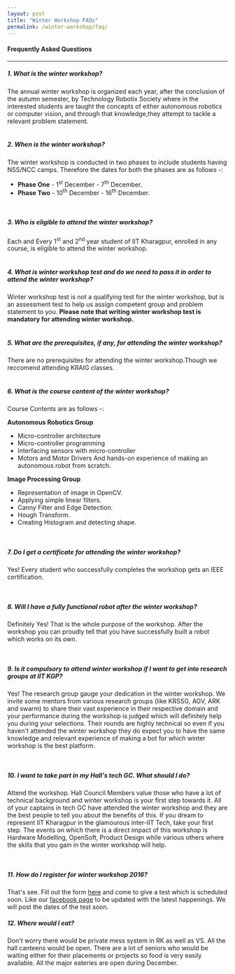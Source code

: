 ```yaml
---
layout: post
title: "Winter Workshop FAQs"
permalink: /winter-workshop/faq/
---
```


#### **Frequently Asked Questions**
-----------------------------------

##### 1. What is the winter workshop?
The annual winter workshop is organized each year, after the conclusion of the autumn semester, by Technology Robotix Society where in the interested students are taught the concepts of either autonomous robotics or computer vision, and through that knowledge,they attempt to tackle a relevant problem statement.
<br><br>

##### 2. When is the winter workshop?
The winter workshop is conducted in two phases to include students having NSS/NCC camps. Therefore the dates for both the phases are as follows -:

 - **Phase One** - 1<sup>st</sup> December - 7<sup>th</sup> December.
 - **Phase Two** - 10<sup>th</sup> December - 16<sup>th</sup> December.

<br>

##### 3. Who is eligible to attend the winter workshop?
Each and Every 1<sup>st</sup> and 2<sup>nd</sup> year student of IIT Kharagpur, enrolled in any course, is eligible to attend the winter workshop.
<br><br>

##### 4. What is winter workshop test and do we need to pass it in order to attend the winter workshop?
Winter workshop test is not a qualifying test for the winter workshop, but is an assessment test to help us assign competent group and problem statement to you.
**Please note that writing winter workshop test is mandatory for attending winter workshop.**
<br><br>

##### 5. What are the prerequisites, if any, for attending the winter workshop?
There are no prerequisites for attending the winter workshop.Though we reccomend attending KRAIG classes.
<br><br>

##### 6. What is the course content of the winter workshop?
Course Contents are as follows -:

**Autonomous Robotics Group**

 - Micro-controller architecture
 - Micro-controller programming
 - Interfacing sensors with micro-controller
 - Motors and Motor Drivers
 And hands-on experience of making an autonomous robot from scratch.

**Image Processing Group**

- Representation of image in OpenCV.
- Applying simple linear filters.
- Canny Filter and Edge Detection.
- Hough Transform.
- Creating Histogram and detecting shape. 

<br>

##### 7. Do I get a certificate for attending the winter workshop?
Yes! Every student who successfully completes the workshop gets an IEEE certification.

<br>

##### 8. Will I have a fully functional robot after the winter workshop?
Definitely Yes! That is the whole purpose of the workshop. After the workshop you can proudly tell that you have successfully built a robot which works on its own.

<br>

##### 9. Is it compulsory to attend winter workshop if I want to get into research groups at IIT KGP?
Yes! The research group gauge your dedication in the winter workshop. We invite some mentors from various research groups (like KRSSG, AGV, ARK and swarm) to share their vast experience in their respective domain and your performance during the workshop is judged which will definitely help you during your selections.
Their rounds are highly technical so even if you haven't attended the winter workshop they do expect you to have the same knowledge and relevant experience of making a bot for which winter workshop is the best platform.

<br>

##### 10. I want to take part in my Hall's tech GC. What should I do?
Attend the workshop. Hall Council Members value those who have a lot of technical background and winter workshop is your first step towards it. All of your captains in tech GC have attended the winter workshop and they are the best people to tell you about the benefits of this.
If you dream to represent IIT Kharagpur in the glamourous inter-IIT Tech, take your first step. The events on which there is a direct impact of this workshop is Hardware Modelling, OpenSoft, Product Design while various others where the skills that you gain in the winter workshop will help.

<br>

##### 11. How do I register for winter workshop 2016?
That's see. Fill out the form [here](http://bit.ly/wws-2016) and come to give a test which is scheduled soon. Like our [facebook page](https://www.facebook.com/robotixiitkgp/) to be updated with the latest happenings. We will post the dates of the test soon.

##### 12. Where would I eat?
Don't worry there would be private mess system in RK as well as VS. All the hall canteens would be open. There are a lot of seniors who would be waiting either for their placements or projects so food is very easily available.
All the major eateries are open during December.
